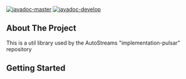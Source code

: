 [![javadoc-master](https://img.shields.io/badge/Javadoc-master-green?style=plastic)](https://autostreams.github.io/utils/javadoc/)
[![javadoc-develop](https://img.shields.io/badge/Javadoc-develop-green?style=plastic)](https://autostreams.github.io/utils/javadoc-develop/)

## About The Project
This is a util library used by the AutoStreams "implementation-pulsar" repository
## Getting Started
